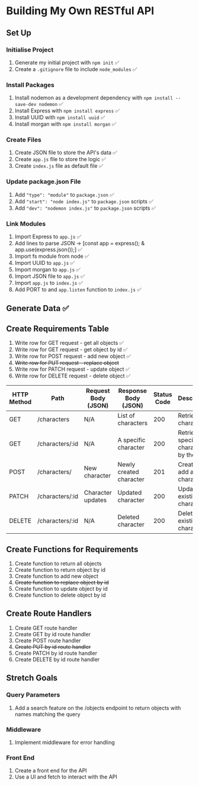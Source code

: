 # Building My Own RESTful API

## Set Up

### Initialise Project

1. Generate my initial project with `npm init` ✅
2. Create a `.gitignore` file to include `node_modules` ✅

### Install Packages

1. Install nodemon as a development dependency with `npm install --save-dev nodemon` ✅
2. Install Express with `npm install express` ✅
3. Install UUID with `npm install uuid` ✅
4. Install morgan with `npm install morgan` ✅

### Create Files

1. Create JSON file to store the API's data ✅
2. Create `app.js` file to store the logic ✅
3. Create `index.js` file as default file ✅

### Update package.json File

1. Add `"type": "module"` to `package.json` ✅
2. Add `"start": "node index.js"` to `package.json` scripts ✅
3. Add `"dev": "nodemon index.js"` to `package.json` scripts ✅

### Link Modules

1. Import Express to `app.js` ✅
2. Add lines to parse JSON -> [const app = express(); & app.use(express.json());] ✅
3. Import fs module from node ✅
4. Import UUID to `app.js` ✅
5. Import morgan to `app.js` ✅
6. Import JSON file to `app.js` ✅
7. Import `app.js` to `index.js` ✅
8. Add PORT to and `app.listen` function to `index.js` ✅

## Generate Data ✅

## Create Requirements Table

1. Write row for GET request - get all objects ✅
2. Write row for GET request - get object by id ✅
3. Write row for POST request - add new object ✅
4. ~~Write row for PUT request - replace object~~
5. Write row for PATCH request - update object ✅
6. Write row for DELETE request - delete object ✅

| HTTP Method | Path            | Request Body (JSON) | Response Body (JSON)    | Status Code | Description                               |
| ----------- | --------------- | ------------------- | ----------------------- | ----------- | ----------------------------------------- |
| GET         | /characters     | N/A                 | List of characters      | 200         | Retrieve all characters                   |
| GET         | /characters/:id | N/A                 | A specific character    | 200         | Retrieve a specific character by their ID |
| POST        | /characters/    | New character       | Newly created character | 201         | Create and add a new character            |
| PATCH       | /characters/:id | Character updates   | Updated character       | 200         | Update an existing character              |
| DELETE      | /characters/:id | N/A                 | Deleted character       | 200         | Delete an existing character              |

## Create Functions for Requirements

1. Create function to return all objects
2. Create function to return object by id
3. Create function to add new object
4. ~~Create function to replace object by id~~
5. Create function to update object by id
6. Create function to delete object by id

## Create Route Handlers

1. Create GET route handler
2. Create GET by id route handler
3. Create POST route handler
4. ~~Create PUT by id route handler~~
5. Create PATCH by id route handler
6. Create DELETE by id route handler

## Stretch Goals

### Query Parameters

1. Add a search feature on the /objects endpoint to return objects with names matching the query

### Middleware

1. Implement middleware for error handling

### Front End

1. Create a front end for the API
2. Use a UI and fetch to interact with the API

